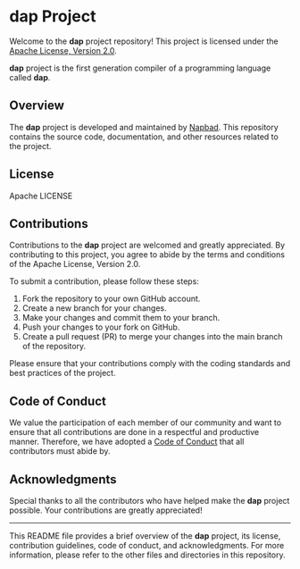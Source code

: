 # dap Project
  
Welcome to the **dap** project repository! This project is licensed under the [Apache License, Version 2.0](http://www.apache.org/licenses/LICENSE-2.0).  

**dap** project is the first generation compiler of a programming language called **dap**.
  
## Overview  
  
The **dap** project is developed and maintained by [Napbad](https://github.com/Napbad). This repository contains the source code, documentation, and other resources related to the project.  
  
## License

Apache LICENSE

## Contributions  
  
Contributions to the **dap** project are welcomed and greatly appreciated. By contributing to this project, you agree to abide by the terms and conditions of the Apache License, Version 2.0.  
  
To submit a contribution, please follow these steps:  
  
1. Fork the repository to your own GitHub account.  
2. Create a new branch for your changes.  
3. Make your changes and commit them to your branch.  
4. Push your changes to your fork on GitHub.  
5. Create a pull request (PR) to merge your changes into the main branch of the repository.  
  
Please ensure that your contributions comply with the coding standards and best practices of the project.  
  
## Code of Conduct  
  
We value the participation of each member of our community and want to ensure that all contributions are done in a respectful and productive manner. Therefore, we have adopted a [Code of Conduct](docs/about/CodeOfConduct.md) that all contributors must abide by.  
  
## Acknowledgments  
  
Special thanks to all the contributors who have helped make the **dap** project possible. Your contributions are greatly appreciated!  
  
---  
  
This README file provides a brief overview of the **dap** project, its license, contribution guidelines, code of conduct, and acknowledgments. For more information, please refer to the other files and directories in this repository.

